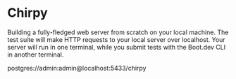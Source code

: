 # Chirpy
Building a fully-fledged web server from scratch on your local machine. The test suite will make HTTP requests to your local server over localhost. Your server will run in one terminal, while you submit tests with the Boot.dev CLI in another terminal.


postgres://admin:admin@localhost:5433/chirpy